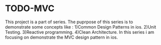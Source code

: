 # TODO-MVC
This project is a part of series.
The puprpose of this series is to demonstrate some concepts like :
1)Common Design Patterns in ios.
2)Unit Testing.
3)Reactive programming.
4)Clean Architecture.
In this series i am focusing on demonstrate the MVC design pattern in ios.

